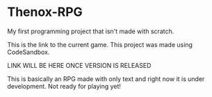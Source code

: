 # Thenox-RPG
<p>My first programming project that isn't made with scratch.</p>
This is the link to the current game. This project was made using CodeSandbox.
<p>LINK WILL BE HERE ONCE VERSION IS RELEASED</p>
<p>This is basically an RPG made with only text and right now it is under development. Not ready for playing yet!</p>
